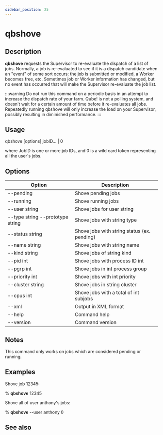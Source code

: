 ```yaml
---
sidebar_position: 25
---
```


# qbshove

## Description
**qbshove** requests the Supervisor to re-evaluate the dispatch of a list of jobs.  Normally, a job is re-evaluated to see if it is a dispatch candidate when an "event" of some sort occurs; the job is submitted or modified, a Worker becomes free, etc. Sometimes job or Worker information has changed, but no event has occurred that will make the Supervisor re-evaluate the job list.

:::warning
Do not run this command on a periodic basis in an attempt to increase the dispatch rate of your farm.  Qube! is not a polling system, and doesn't wait for a certain amount of time before it re-evaluates all jobs.  Repeatedly running qbshove will only increase the load on your Supervisor, possibly resulting in diminished performance.
:::

## Usage 
qbshove [options] jobID... | 0

where JobID is one or more job IDs, and 0 is a wild card token representing all the user's jobs.

## Options
| Option | Description |
| ---    | ---         |
| --pending | Shove pending jobs |
| --running | Shove running jobs |
| --user string | Shove jobs for user string |
| --type string --prototype string | Shove jobs with string type |
| --status string | Shove jobs with string status (ex. pending) |
| --name string | Shove jobs with string name |
| --kind string | Shove jobs of string kind |
| --pid int | Shove jobs with process ID int |
| --pgrp int | Shove jobs in int process group |
| --priority int | Shove jobs with int priority |
| --cluster string | Shove jobs in string cluster |
| --cpus int | Shove jobs with a total of int subjobs |
| --xml | Output in XML format |
| --help | Command help |
| --version | Command version |

## Notes
This command only works on jobs which are considered pending or running.

## Examples
Shove job 12345:

% **qbshove** 12345

Shove all of user anthony's jobs:

% **qbshove** --user anthony 0

## See also
